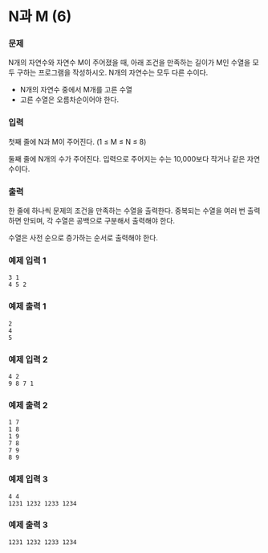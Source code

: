 # N과 M (6)
### 문제 

N개의 자연수와 자연수 M이 주어졌을 때, 아래 조건을 만족하는 길이가 M인 수열을 모두 구하는 프로그램을 작성하시오. N개의 자연수는 모두 다른 수이다.

- N개의 자연수 중에서 M개를 고른 수열
- 고른 수열은 오름차순이어야 한다.

### 입력

첫째 줄에 N과 M이 주어진다. (1 ≤ M ≤ N ≤ 8)

둘째 줄에 N개의 수가 주어진다. 입력으로 주어지는 수는 10,000보다 작거나 같은 자연수이다.


### 출력

한 줄에 하나씩 문제의 조건을 만족하는 수열을 출력한다. 중복되는 수열을 여러 번 출력하면 안되며, 각 수열은 공백으로 구분해서 출력해야 한다.

수열은 사전 순으로 증가하는 순서로 출력해야 한다.

### 예제 입력 1

~~~
3 1
4 5 2
~~~

### 예제 출력 1

~~~
2
4
5
~~~

### 예제 입력 2

~~~
4 2
9 8 7 1
~~~

### 예제 출력 2

~~~
1 7
1 8
1 9
7 8
7 9
8 9
~~~

### 예제 입력 3

~~~
4 4
1231 1232 1233 1234
~~~

### 예제 출력 3

~~~
1231 1232 1233 1234
~~~

